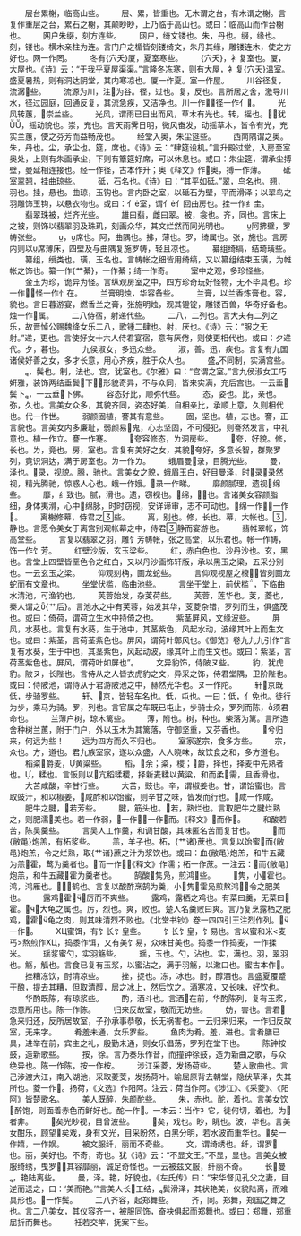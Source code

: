 <!-- { "loadSidebar": true } -->
　　层台累榭，临高山些。
　　层、累，皆重也。无木谓之台，有木谓之榭。言复作重层之台，累石之榭，其颠眇眇，上乃临于高山也。或曰：临高山而作台榭也。
　　网户朱缀，刻方连些。
　　网户，绮文镂也。朱，丹也。缀，缘也。刻，镂也。横木亲柱为连。言门户之楣皆刻镂绮文，朱丹其缘，雕镂连木，使之方好也。网一作罔。
　　冬有{穴夭}厦，夏室寒些。
　　{穴夭}，衤复室也。厦，大屋也。《诗》云：“于我乎夏屋渠渠。”言隆冬冻寒，则有大屋，衤复{穴夭}温室。盛夏暑热，则有洞达阴堂，其内寒凉也。厦一作夏。室一作屋。
　　川谷径复，流潺些。
　　流源为川，注为谷。径，过也。复，反也。言所居之舍，激导川水，径过园庭，回通反复，其流急疾，又洁净也。川一作，径一作亻。
　　光风转蕙，崇兰些。
　　光风，谓雨已日出而风，草木有光也。转，摇也。，犹，摇动貌也。崇，充也。言天雨霁日明，微风奋发，动摇草木，皆令有光，充实兰蕙，使之芬芳而益畅茂也。
　　经堂入奥，朱尘筵些。
　　西南隅谓之奥。朱，丹也。尘，承尘也。筵，席也。《诗》云：“肆筵设机。”言升殿过堂，入房至室奥处，上则有朱画承尘，下则有簟筵好席，可以休息也。或曰：朱尘筵，谓承尘搏壁，曼延相连接也。经一作径，古本作升；奥《释文》作奥，搏一作薄。
　　砥室翠翘，挂曲琼些。
　　砥，石名也。《诗》曰：“其平如砥。”翠，鸟名也。翘，羽也。挂，悬也。曲琼，玉钩也。言内卧之室，以砥石为壁，平而滑泽；以翠鸟之羽雕饰玉钩，以悬衣物也。或曰：亻室，谓亻亻回曲房也。挂一作纟圭。
　　翡翠珠被，烂齐光些。
　　雄曰翡，雌曰翠。被，衾也。齐，同也。言床上之被，则饰以翡翠羽及珠玑，刻画众华，其文烂然而同光明也。
　　阿拂壁，罗帱张些。
　　，席也。阿，曲隅也。拂，薄也。罗，绮属也。张，施也。言房内则以席薄床，四壁及与曲隅复施罗帱，轻且凉也。
　　纂组绮缟，结琦璜些。
　　纂组，绶类也。璜，玉名也。言帱帐之细皆用绮缟，又以纂组结束玉璜，为帷帐之饰也。纂一作{艹綦}，一作綦；绮一作奇。
　　室中之观，多珍怪些。
　　金玉为珍，诡异为怪。言纵观房室之中，四方珍奇玩好怪物，无不毕具也。珍一作，怪一作忄在。
　　兰膏明烛，华容备些。
　　兰膏，以兰香炼膏也。容，貌也。言日暮游宴，燃香兰之膏，张施明烛，观其镫锭，雕镂百兽，华奇好备也。烛一作属。
　　二八侍宿，射递代些。
　　二八，二列也。言大夫有二列之乐，故晋悼公赐魏绛女乐二八，歌锺二肆也。射，厌也。《诗》云：“服之无射。”递，更也。言使好女十六人侍君宴宿，意有厌倦，则使更相代也。或曰：夕递代。夕，暮也。
　　九侯淑女，多迅众些。
　　淑，善。迅，疾也。言复有九国诸侯好善之女，多才长意，用心齐疾，胜于众人也。
　　盛不同制，实满宫些。
　　，鬓也。制，法也。宫，犹室也。《尔雅》曰：“宫谓之室。”言九侯淑女工巧妍雅，装饰两结垂鬓下，形貌奇异，不与众同，皆来实满，充后宫也。一云垂鬓下，一云垂下佛。
　　容态好比，顺弥代些。
　　态，姿也。比，亲也。弥，久也。言美女众多，其貌齐同，姿态好美，自相亲比，承顺上意，久则相代也。代一作世。
　　弱颜固植，謇其有意些。
　　固，坚也。植，志也。謇，正言貌也。言美女内多廉耻，弱颜易鬼，心志坚固，不可侵犯，则謇然发言，中礼意也。植一作立。謇一作蹇。
　　夸容修态，ㄌ洞房些。
　　夸，好貌。修，长也。ㄌ，竟也。房，室也。言复有美好之女，其貌夸好，多意长智，群聚罗列，竟识洞达，满于房室也。ㄌ一作ㄌ。
　　蛾眉曼录，目腾光些。
　　曼，泽也。录，视貌。腾，驰也。言美女之貌，蛾眉玉白，好目曼泽，时录录然视，精光腾驰，惊惑人心也。蛾一作娥。录一作睇。
　　靡颜腻理，遗视绵些。
　　靡，纟致也。腻，滑也。遗，窃视也。绵，也。言诸美女容颜脂细，身体夷滑，心中绵脉，时时窃视，安详谛审，志不可动也。绵一作，一作。
　　离榭修幕，侍君之些。
　　离，别也。修，长也。幕，大帐也。，静也。言愿令美女于离宫别观帐幕之中，侍君静而宴游也。
　　翡帷翠帐，饰高堂些。
　　言复以翡翠之羽，雕饣芳帱帐，张之高堂，以乐君也。帐一作帱，饰一作饣芳。
　　红壁沙版，玄玉梁些。
　　红，赤白色也。沙丹沙也。玄，黑也。言堂上四壁皆垩色令之红白，又以丹沙画饰轩版，承以黑玉之梁，五采分别也。一云玄玉之梁。
　　仰观刻桷，画龙蛇些。
　　言仰观视屋之榱，皆刻画龙蛇而有文章也。
　　坐堂伏槛，临曲池些。
　　言坐于堂上，前伏槛，下临曲水清池，可渔钓也。
　　芙蓉始发，杂芰荷些。
　　芙蓉，莲华也。芰，菱也，秦人谓之{艹后}。言池水之中有芙蓉，始发其华，芰菱杂错，罗列而生，俱盛茂也。或曰：倚荷，谓荷立生水中持倚之也。
　　紫茎屏风，文缘波些。
　　屏风，水葵也。言复有水葵，生于池中，其茎紫色，风起水动，波缘其叶上而生文也。或曰：紫茎，言荷茎紫色也。屏风，谓荷叶鄣风也。《御览》卷九九九引作“言复有水葵，生于中也，其茎紫色，风起动波，缘其叶上而生文也。或曰：紫茎，言荷茎紫色也。屏风，谓荷叶如屏也”。
　　文异豹饰，侍陂ヌ些。
　　豹，犹虎豹。陂ヌ，长陛也。言侍从之人皆衣虎豹之文，异采之饰，侍君堂隅，卫阶陛也。或曰：侍陂池，谓侍从于君游陂池之中，赫然光华也。ヌ一作陀。
　　轩京既低，步骑罗些。
　　轩、京，皆轻车名也。低，屯也。一曰：低，亻免也。徒行为步，乘马为骑。罗，列也。言官属之车既已屯止，步骑士众，罗列而陈，须君命也。
　　兰薄户树，琼木篱些。
　　薄，附也。树，种也。柴落为篱。言所造舍种树兰蕙，附于门户，外以玉木为其篱落，守御坚重，又芬香也。
　　兮归来，何远为些！
　　远为四方而久不归也。
　　室家遂宗，食多方些。
　　宗，众也。方，道也。君九族室家，遂以众盛，人人晓味，故饮食之和，多方道也。
　　稻粢爵麦，黄粱些。
　　稻，余；粢，稷；爵，择也，择麦中先熟者也。，糅也。言饭则以亢稻糅稷，择新麦糅以黄粱，和而柔需，且香滑也。
　　大苦咸酸，辛甘行些。
　　大苦，豉也。辛，谓椒姜也。甘，谓饴蜜也。言取豉汁，和以椒姜，咸酢和以饴蜜，则辛甘之味，皆发而行也。咸一作咸。
　　肥牛之腱，若芳些。
　　腱，筋头也。若，熟烂也。言取肥牛之腱烂熟之，则肥濡美也。若一作弱，一作，一作而。《释文》而作。
　　和酸若苦，陈吴羹些。
　　言吴人工作羹，和调甘酸，其味匿名苦而复甘也。
　　而{敝黾}炮羔，有柘浆些。
　　羔，羊子也。柘，{艹诸}蔗也。言复以饴蜜而{敝黾}炮羔，令之烂熟，取{艹诸}蔗之汁为浆饮也。或曰：血{敝黾}炮羔，和牛五藏为羔霍，鹜为羹者也。而一作，《释文》作濡；柘一作蔗。一注云：而{敝黾}炮羔，和牛五藏霍为羹者也。
　　鹄酸隽凫，煎鸿些。
　　隽，小霍也。鸿，鸿雁也。，鹤也。言复以酸酢烹鹄为羹，小隽霍凫煎熬鸿，令之肥美也。
　　露鸡霍，厉而不爽些。
　　露鸡，露栖之鸡也。有菜曰羹，无菜曰霍。，大龟之属也。厉，烈也。爽，败也。楚人名羹败曰爽。言乃复烹露栖之肥鸡，霍龟之肉，则其味清烈不败也。《北堂书钞》卷一四四引王注烈作列。一作。
　　ХЦ蜜饵，有饣长饣皇些。
　　饣长饣皇，饣易也。言以蜜和米<麦丐>熬煎作ХЦ，捣黍作饵，又有美饣易，众味甘美也。捣黍一作捣麦，一作揉米。
　　瑶浆蜜勺，实羽觞些。
　　瑶，玉也。勺，沾也。实，满也。羽，翠羽也。觞，觚也。言食已复有玉浆，以蜜沾之，满于羽觞，以漱口也。蜜古本作。
　　挫糟冻饮，酎清凉些。
　　挫，捉也。冻，冰也。酎，醇酒也。言盛夏覆蹙干酿，提去其糟，但取清醇，居之冰上，然后饮之。酒寒凉，又长味，好饮也。
　　华酌既陈，有琼浆些。
　　酌，酒斗也。言酒在前，华酌陈列，复有玉浆，恣意所用也。陈一作陈。
　　归来反故室，敬而无妨些。
　　妨，害也。言君急来归还，反所居故室，子孙承事恭敬，长无祸害也。一云归来归来，一作归反故室，无来字。
　　肴羞未通，女乐罗些。
　　鱼肉为肴。羞，进也。言肴膳已具，进举在前，宾主之礼，殷勤未通，则女乐倡荡，罗列在堂下也。
　　陈钟按鼓，造新歌些。
　　按，徐。言乃奏乐作音，而撞钟徐鼓，造为新曲之歌，与众绝异也。陈一作陈，按一作桉。
　　涉江采菱，发扬荷些。
　　楚人歌曲也。言己涉渡大江，南入湖池，采取菱芰，发扬荷叶。喻屈原背去朝堂，隐伏草泽，失其所也。菱一作。扬荷，《文选》作阳阿。注云：荷当作阿。《涉江》、《采菱》、《阳阿》皆楚歌名。
　　美人既醉，朱颜酡些。
　　朱，赤也。酡，着也。言美女饮醉饱，则面着赤色而鲜好也。酡一作。一本云：当作衤它，徒何切，着也。为者非。
　　矣光眇视，目曾波些。
　　矣，戏也。眇，眺也。波，华也。言美女酣乐，顾望矣戏，身有文光，目采盼然，白黑分明，若水波而重华也。矣一作嬉，一作娱。
　　被文服纤，丽而不奇些。
　　文，谓绮绣也。纤，谓罗也。丽，美好也。不奇，奇也。犹《诗》云：“不显文王。”不显，显也。言美女被服绮绣，曳罗，其容靡丽，诚足奇怪也。一云被兹文服，纤丽不奇。
　　长曼，艳陆离些。
　　曼，泽。艳，好貌也。《左氏传》曰：“宋华督见孔父之妻，目逆而送之，曰：‘美而艳。’”言美人长工结，鬓滑泽，其状艳美，仪貌陆离，而难具形也。一作鬓。
　　二八齐容，起郑舞些。
　　齐，同。郑舞，郑国之舞之也。言二八美女，其仪容齐一，被服同饰，奋袂俱起而郑舞也。或曰：郑舞，郑重屈折而舞也。
　　衽若交竿，抚案下些。
